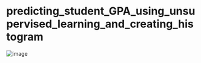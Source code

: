 # predicting_student_GPA_using_unsupervised_learning_and_creating_histogram






![image](https://user-images.githubusercontent.com/114800813/234938214-4688ad14-45cc-4d3e-bc60-b7a71597eec7.png)
